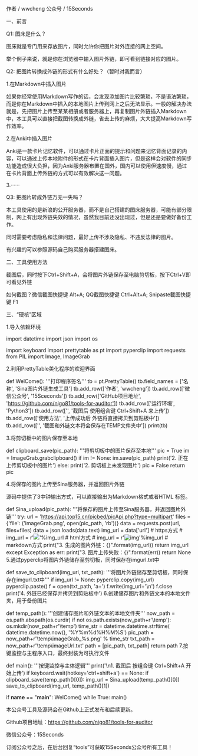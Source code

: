 作者 / wwcheng
公众号 / 15Seconds

一、前言

Q1: 图床是什么？

图床就是专门用来存放图片，同时允许你把图片对外连接的网上空间。

举个例子来说，就是你在浏览器中输入图片外链，即可看到链接对应的图片。

Q2: 把图片转换成外链的形式有什么好处？（暂时对我而言）

1.在Markdown中插入图片

如果你经常使用Markdown写作的话，会发现添加图片比较繁琐，不是语法繁琐，而是你在Markdown中插入的本地图片上传到网上之后无法显示。一般的解决办法就是，先把图片上传至某某相册或者服务器上，再复制图片外链插入Markdown中，本工具可以直接把截图转换成外链，省去上传的麻烦，大大提高Markdown写作效率。


2.在Anki中插入图片

Anki是一款卡片记忆软件，可以通过卡片正面的提示和问题来记忆背面记录的内容，可以通过上传本地附件的形式在卡片背面插入图片，但是这样会对软件的同步功能造成很大负担，因为Anki服务器布置在国外，国内可以使用但速度慢，通过在卡片背面上传外链的方式可以有效解决这一问题。


3.······

Q3: 把图片转成外链万无一失吗？

本工具使用的是新浪的公开服务器，而不是自己搭建的图床服务器，可能有部分限制，网上有出现外链失效的情况，虽然我目前还没出现过，但是还是要做好备份工作。

同时需要考虑隐私和法律问题，最好上传不涉及隐私、不违反法律的图片。

有兴趣的可以参照源码自己购买服务器搭建图床。

二、工具使用方法

截图后，同时按下Ctrl+Shift+A，会将图片外链保存至电脑剪切板，按下Ctrl+V即可看见外链

如何截图？微信截图快捷键 Alt+A;  QQ截图快捷键 Ctrl+Alt+A;  Snipaste截图快捷键 F1


三、“硬核”区域

1.导入依赖环境

import datetime
import json
import os

import keyboard
import prettytable as pt
import pyperclip
import requests
from PIL import Image, ImageGrab

2.利用PrettyTable美化程序的欢迎界面

def WelCome():
    '''打印程序签名'''
    tb = pt.PrettyTable()
    tb.field_names = ['名称', 'Sina图片外链生成工具']
    tb.add_row(['作者', 'wwcheng'])
    tb.add_row(['微信公众号', '15Sceconds'])
    tb.add_row(['GitHub项目地址', 'https://github.com/nigo81/tools-for-auditor'])
    tb.add_row(['运行环境', 'Python3'])
    tb.add_row(['', '截图后 使用组合键 Ctrl+Shift+A 来上传'])
    tb.add_row(['使用方法', '上传成功后 外链将直接拷贝到剪贴板中'])
    tb.add_row(['', '截图和外链文本将会保存在TEMP文件夹中'])
    print(tb)

3.将剪切板中的图片保存至本地

def clipboard_save(pic_path):
    '''将剪切板中的图片保存至本地'''
    pic = True
    im = ImageGrab.grabclipboard()
    if im != None:
        im.save(pic_path)
        print('2. 正在上传剪切板中的图片')
    else:
        print('2. 剪切板上未发现图片')
        pic = False
    return pic

4.将保存的图片上传至Sina服务器，并返回图片外链

源码中提供了3中钟输出方式，可以直接输出为Markdown格式或者HTML <img>标签。

def Sina_upload(pic_path):
    '''将保存的图片上传至Sina服务器，并返回图片外链'''
    try:
        url = 'https://api.top15.cn/picbed/picApi.php?type=multipart'
        files = {'file': ('imageGrab.png', open(pic_path, 'rb'))}
        data = requests.post(url, files=files)
        data = json.loads(data.text)
        img_url = data['url']  # https方式
        # img_url = r'<img src="%s"/>'%img_url  # html方式
        # img_url = r'![img](%s)'%img_url       # markdown方式
        print("3. 生成的图片外链：{}".format(img_url))
        return img_url
    except Exception as err:
        print("3. 图片上传失败：{}".format(err))
        return None
5.通过pyperclip将图片外链储存至剪切板，同时保存在imgurl.txt中

def save_to_clipboard(img_url, txt_path):
    '''将图片外链储存至剪切板，同时保存在imgurl.txt中'''
    if img_url != None:
        pyperclip.copy(img_url)
        pyperclip.paste()
        f = open(txt_path, 'a+')
        f.write(img_url+'\n')
        f.close
        print('4. 外链已经保存并拷贝到剪贴板中')
6.创建储存图片和外链文本的本地文件夹，用于备份图片

def temp_path():
    '''创建储存图片和外链文本的本地文件夹'''
    now_path = os.path.abspath(os.curdir)
    if not os.path.exists(now_path+r'\temp'):
        os.mkdir(now_path+r'\temp')
    time_str = datetime.datetime.strftime(
    datetime.datetime.now(), '%Y%m%d%H%M%S')
    pic_path = now_path+r'\temp\imageGrab_%s.png' % time_str
    txt_path = now_path+r'\temp\imageUrl.txt'
    path = [pic_path, txt_path]
    return path
7.按键监控与主程序入口，最终封装为可执行文件

def main():
    '''按键监控与主体逻辑'''
    print('\n1. 截图后 按组合键 Ctrl+Shift+A 开始上传')
    if keyboard.wait(hotkey='ctrl+shift+a') == None:
        if clipboard_save(temp_path()[0]):
        img_url = Sina_upload(temp_path()[0])
        save_to_clipboard(img_url, temp_path()[1])

if __name__ == "__main__":
    WelCome()
    while True:
        main()

本公众号工具及源码会在Github上正式发布和后续更新。

Github项目地址：https://github.com/nigo81/tools-for-auditor

微信公众号：15Seconds

订阅公众号之后，在后台回复“tools”可获取15Seconds公众号所有工具！
